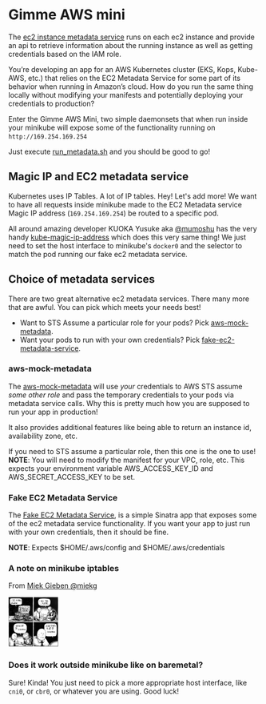 # Gimme AWS mini

The [ec2 instance metadata service](http://docs.aws.amazon.com/AWSEC2/latest/UserGuide/ec2-instance-metadata.html)
runs on each ec2 instance and provide an api to retrieve information about the running instance as well as getting credentials based on the IAM role.

You’re developing an app for an AWS Kubernetes cluster (EKS, Kops, Kube-AWS, etc.) that relies on the EC2 Metadata Service for some part of its behavior when running in Amazon’s cloud. How do you run the same thing locally without modifying your manifests and potentially deploying your credentials to production?

Enter the Gimme AWS Mini, two simple daemonsets that when run inside your minikube will expose some of the functionality running on `http://169.254.169.254`

Just execute [run_metadata.sh](./run_metadata.sh) and you should be good to go!

## Magic IP and EC2 metadata service

Kubernetes uses IP Tables. A lot of IP tables. Hey! Let's add more! We want to have all requests inside minikube made to the EC2 Metadata service Magic IP address (`169.254.169.254`) be routed to a specific pod.

All around amazing developer KUOKA Yusuke aka [@mumoshu](http://twitter.com/mumoshu) has the very handy [kube-magic-ip-address](https://github.com/mumoshu/kube-magic-ip-address) which does this very same thing! We just need to set the host interface to minikube's `docker0` and the selector to match the pod running our fake ec2 metadata service.

## Choice of metadata services

There are two great alternative ec2 metadata services. There many more that are awful. You can pick which meets your needs best!

+ Want to STS Assume a particular role for your pods? Pick [aws-mock-metadata](#aws-mock-metadata).
+ Want your pods to run with your own credentials? Pick [fake-ec2-metadata-service](#fake-ec2-metadata-service).

### <a name="aws-mock-metadata">aws-mock-metadata</a>

The [aws-mock-metadata](https://github.com/jtblin/aws-mock-metadata) will use *your* credentials to AWS STS assume *some other role* and pass the temporary credentials to your pods via metadata service calls. Why this is pretty much how you are supposed to run your app in production!

It also provides additional features like being able to return an instance id, availability zone, etc.

If you need to STS assume a particular role, then this one is the one to use! **NOTE**: You will need to modify the manifest for your VPC, role, etc. This expects your environment variable AWS_ACCESS_KEY_ID and AWS_SECRET_ACCESS_KEY to be set.

### <a name="fake-ec2-metadata-service">Fake EC2 Metadata Service</a>

The [Fake EC2 Metadata Service](https://github.com/bpholt/fake-ec2-metadata-service), is a simple Sinatra app that exposes some of the ec2 metadata service functionality. If you want your app to just run with your own credentials, then it should be fine.

**NOTE**: Expects $HOME/.aws/config and $HOME/.aws/credentials

### A note on minikube iptables

From [Miek Gieben @miekg](https://twitter.com/miekg/status/1011585886654550016/photo/1)

<img height="100" src="./images/iptables.jpg" />

### Does it work outside minikube like on baremetal?
Sure! Kinda! You just need to pick a more appropriate host interface, like `cni0`, or `cbr0`, or whatever you are using. Good luck!

